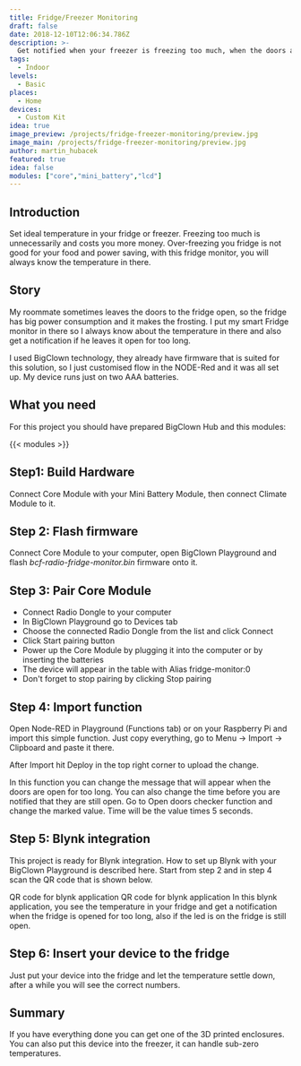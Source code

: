 ```yaml
---
title: Fridge/Freezer Monitoring
draft: false
date: 2018-12-10T12:06:34.786Z
description: >-
  Get notified when your freezer is freezing too much, when the doors are left opened for a long time or when it broke down or electricity is cut off.
tags:
  - Indoor
levels:
  - Basic
places:
  - Home
devices:
  - Custom Kit
idea: true
image_preview: /projects/fridge-freezer-monitoring/preview.jpg
image_main: /projects/fridge-freezer-monitoring/preview.jpg
author: martin_hubacek
featured: true
idea: false
modules: ["core","mini_battery","lcd"]
---
```


## Introduction
Set ideal temperature in your fridge or freezer. Freezing too much is unnecessarily and costs you more money. Over-freezing you fridge is not good for your food and power saving, with this fridge monitor, you will always know the temperature in there.

## Story
My roommate sometimes leaves the doors to the fridge open, so the fridge has big power consumption and it makes the frosting. I put my smart Fridge monitor in there so I always know about the temperature in there and also get a notification if he leaves it open for too long.

I used BigClown technology, they already have firmware that is suited for this solution, so I just customised flow in the NODE-Red and it was all set up. My device runs just on two AAA batteries.

## What you need
For this project you should have prepared BigClown Hub and this modules:

{{< modules >}}

## Step1: Build Hardware
Connect Core Module with your Mini Battery Module, then connect Climate Module to it.

## Step 2: Flash firmware
Connect Core Module to your computer, open BigClown Playground and flash *bcf-radio-fridge-monitor.bin* firmware onto it.

## Step 3: Pair Core Module
* Connect Radio Dongle to your computer
* In BigClown Playground go to Devices tab
* Choose the connected Radio Dongle from the list and click Connect
* Click Start pairing button
* Power up the Core Module by plugging it into the computer or by inserting the batteries
* The device will appear in the table with Alias fridge-monitor:0
* Don't forget to stop pairing by clicking Stop pairing

## Step 4: Import function
Open Node-RED in Playground (Functions tab) or on your Raspberry Pi and import this simple function. Just copy everything, go to Menu -> Import -> Clipboard and paste it there.

After Import hit Deploy in the top right corner to upload the change.

In this function you can change the message that will appear when the doors are open for too long. You can also change the time before you are notified that they are still open. Go to Open doors checker function and change the marked value. Time will be the value times 5 seconds.

## Step 5: Blynk integration
This project is ready for Blynk integration. How to set up Blynk with your BigClown Playground is described here. Start from step 2 and in step 4 scan the QR code that is shown below.

QR code for blynk application
QR code for blynk application
In this blynk application, you see the temperature in your fridge and get a notification when the fridge is opened for too long, also if the led is on the fridge is still open.

## Step 6: Insert your device to the fridge
Just put your device into the fridge and let the temperature settle down, after a while you will see the correct numbers.

## Summary
If you have everything done you can get one of the 3D printed enclosures. You can also put this device into the freezer, it can handle sub-zero temperatures.

